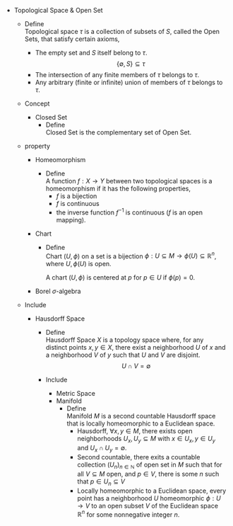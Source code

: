 * Topological Space & Open Set
  - Define  
    Topological space $\tau$ is a collection of subsets of $S$, called the Open Sets, that satisfy certain axioms,

    - The empty set and $S$ itself belong to $\tau$.
      $$\{\emptyset, S\} \subseteq \tau$$ 
    - The intersection of any finite members of $\tau$ belongs to $\tau$.
    - Any arbitrary (finite or infinite) union of members of $\tau$ belongs to $\tau$.

  - Concept
    * Closed Set
      - Define  
        Closed Set is the complementary set of Open Set.  

  - property
    * Homeomorphism
      - Define  
        A function $f: X \to Y$ between two topological spaces is a homeomorphism if it has the following properties,
        - $f$ is a bijection 
        - $f$ is continuous
        - the inverse function $f^{-1}$ is continuous ($f$ is an open mapping).
        
    * Chart
      - Define  
        Chart $(U, \phi)$ on a set is a bijection $\phi: U \subseteq M \to \phi(U) \subseteq \mathbb R^n$, where $U, \phi(U)$ is open.

        A chart $(U, \phi)$ is centered at $p$ for $p \in U$ if $\phi(p) = 0$.

    * Borel $\sigma$-algebra 

  - Include
    * Hausdorff Space
      - Define  
        Hausdorff Space $X$ is a topology space where, for any distinct points $x, y \in X$, there exist a neighborhood $U$ of $x$ and a neighborhood $V$ of $y$ such that $U$ and $V$ are disjoint.
        $$U \cap V = \emptyset$$ 

      - Include
        * Metric Space  
        * Manifold
          - Define  
            Manifold $M$ is a second countable Hausdorff space that is locally homeomorphic to a Euclidean space.
            - Hausdorff, $\forall x, y \in M$, there exists open neighborhoods $U_x, U_y \subseteq M$ with $x \in U_x, y \in U_y$ and $U_x \cap U_y = \emptyset$.   
            - Second countable, there exits a countable collection $(U_n)_{n \in \mathbb N}$ of open set in $M$ such that for all $V \subseteq M$ open, and $p \in V$, there is some $n$ such that $p \in U_n \subseteq V$
            - Locally homeomorphic to a Euclidean space, every point has a neighborhood $U$ homeomorphic $\phi: U \to V$ to an open subset $V$ of the Euclidean space $\mathbb R^n$ for some nonnegative integer $n$.